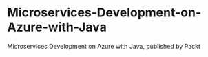 # Microservices-Development-on-Azure-with-Java
Microservices Development on Azure with Java, published by Packt
